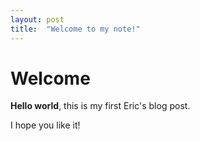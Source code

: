 ```yaml
---
layout: post
title:  "Welcome to my note!"
---
```


# Welcome

**Hello world**, this is my first Eric's blog post.

I hope you like it!
